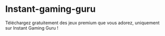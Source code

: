 # Instant-gaming-guru
Téléchargez gratuitement des jeux premium que vous adorez, uniquement sur Instant Gaming Guru !
